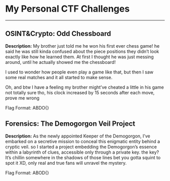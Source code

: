# My Personal CTF Challenges

---

## OSINT&Crypto: **Odd Chessboard**

**Description:**
 My brother just told me he won his first ever chess game! he said he was still kinda confused about the piece positions they didn’t look exactly like how he learned them. At first I thought he was just messing around, until he actually showed me the chessboard!

I used to wonder how people even play a game like that, but then I saw some real matches and it all started to make sense.

Oh, and btw I have a feeling my brother might’ve cheated a little in his game not totally sure tho, his clock increased by 15 seconds after each move, prove me wrong

Flag Format: ABDO{}


## Forensics: **The Demogorgon Veil Project**

**Description:**
As the newly appointed Keeper of the Demogorgon, I’ve embarked on a secretive mission ‎to conceal this enigmatic entity behind a cryptic veil. so I started a project embedding the ‎Demogorgon’s essence within a labyrinth of clues, accessible only through a private key. ‎the key? It’s chillin somewhere in the shadows of those lines bet you gotta squint to spot ‎it XD, only real and true fans will unravel the mystery.‎

Flag Format: ABOD{}‎

